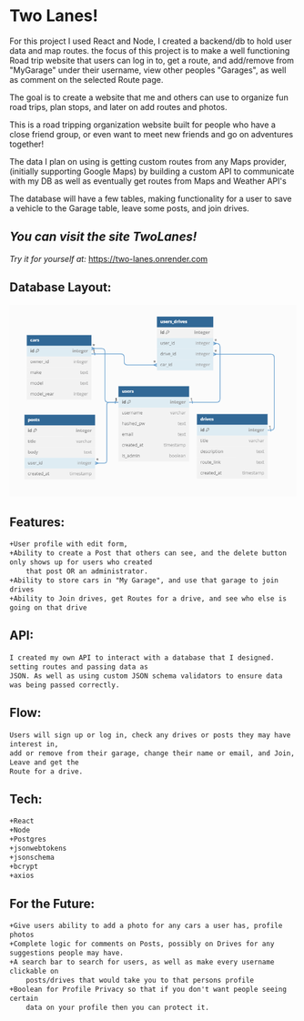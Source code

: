 # Two Lanes!

For this project I used React and Node, I created a backend/db to hold user data and map routes. the focus of this project is to make a well functioning Road trip website that users can log in to, get a route, and add/remove from "MyGarage" under their username, view other peoples "Garages", as well as comment on the selected Route page.

The goal is to create a website that me and others can use to organize fun road trips, plan stops, and later on add routes and photos.

This is a road tripping organization website built for people who have a close friend group, or even want to meet new friends and go on adventures together!

The data I plan on using is getting custom routes from any Maps provider,(initially supporting Google Maps) by building a custom API to communicate with my DB as well as eventually get routes from Maps and Weather API's

The database will have a few tables, making functionality for a user to save a vehicle to the Garage table, leave some posts, and join drives. 

## *You can visit the site TwoLanes!*

*Try it for yourself at:* https://two-lanes.onrender.com

## Database Layout:

![Database](Database.PNG)



## Features:
    +User profile with edit form,
    +Ability to create a Post that others can see, and the delete button only shows up for users who created 
        that post OR an administrator.
    +Ability to store cars in "My Garage", and use that garage to join drives
    +Ability to Join drives, get Routes for a drive, and see who else is going on that drive

## API:
    I created my own API to interact with a database that I designed. setting routes and passing data as 
    JSON. As well as using custom JSON schema validators to ensure data was being passed correctly.

## Flow:
    Users will sign up or log in, check any drives or posts they may have interest in, 
    add or remove from their garage, change their name or email, and Join, Leave and get the 
    Route for a drive.

## Tech:
    +React
    +Node
    +Postgres
    +jsonwebtokens
    +jsonschema
    +bcrypt
    +axios


## For the Future:
    +Give users ability to add a photo for any cars a user has, profile photos
    +Complete logic for comments on Posts, possibly on Drives for any suggestions people may have.
    +A search bar to search for users, as well as make every username clickable on 
        posts/drives that would take you to that persons profile
    +Boolean for Profile Privacy so that if you don't want people seeing certain 
        data on your profile then you can protect it.



